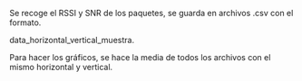 Se recoge el RSSI y SNR de los paquetes, se guarda en archivos .csv con el formato.

data_horizontal_vertical_muestra.

Para hacer los gráficos, se hace la media de todos los archivos con el mismo horizontal y vertical.
